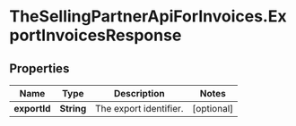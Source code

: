 # TheSellingPartnerApiForInvoices.ExportInvoicesResponse

## Properties
Name | Type | Description | Notes
------------ | ------------- | ------------- | -------------
**exportId** | **String** | The export identifier. | [optional] 


